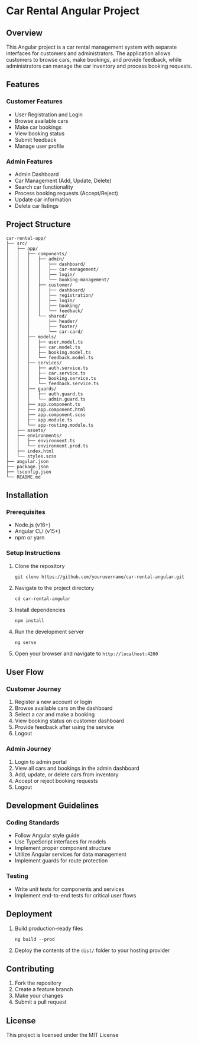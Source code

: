 # Car Rental Angular Project

## Overview
This Angular project is a car rental management system with separate interfaces for customers and administrators. The application allows customers to browse cars, make bookings, and provide feedback, while administrators can manage the car inventory and process booking requests.

## Features

### Customer Features
- User Registration and Login
- Browse available cars
- Make car bookings
- View booking status
- Submit feedback
- Manage user profile

### Admin Features
- Admin Dashboard
- Car Management (Add, Update, Delete)
- Search car functionality
- Process booking requests (Accept/Reject)
- Update car information
- Delete car listings

## Project Structure

```
car-rental-app/
├── src/
│   ├── app/
│   │   ├── components/
│   │   │   ├── admin/
│   │   │   │   ├── dashboard/
│   │   │   │   ├── car-management/
│   │   │   │   ├── login/
│   │   │   │   └── booking-management/
│   │   │   ├── customer/
│   │   │   │   ├── dashboard/
│   │   │   │   ├── registration/
│   │   │   │   ├── login/
│   │   │   │   ├── booking/
│   │   │   │   └── feedback/
│   │   │   └── shared/
│   │   │       ├── header/
│   │   │       ├── footer/
│   │   │       └── car-card/
│   │   ├── models/
│   │   │   ├── user.model.ts
│   │   │   ├── car.model.ts
│   │   │   ├── booking.model.ts
│   │   │   └── feedback.model.ts
│   │   ├── services/
│   │   │   ├── auth.service.ts
│   │   │   ├── car.service.ts
│   │   │   ├── booking.service.ts
│   │   │   └── feedback.service.ts
│   │   ├── guards/
│   │   │   ├── auth.guard.ts
│   │   │   └── admin.guard.ts
│   │   ├── app.component.ts
│   │   ├── app.component.html
│   │   ├── app.component.scss
│   │   ├── app.module.ts
│   │   └── app-routing.module.ts
│   ├── assets/
│   ├── environments/
│   │   ├── environment.ts
│   │   └── environment.prod.ts
│   ├── index.html
│   └── styles.scss
├── angular.json
├── package.json
├── tsconfig.json
└── README.md
```

## Installation

### Prerequisites
- Node.js (v16+)
- Angular CLI (v15+)
- npm or yarn

### Setup Instructions
1. Clone the repository
   ```
   git clone https://github.com/yourusername/car-rental-angular.git
   ```

2. Navigate to the project directory
   ```
   cd car-rental-angular
   ```

3. Install dependencies
   ```
   npm install
   ```

4. Run the development server
   ```
   ng serve
   ```

5. Open your browser and navigate to `http://localhost:4200`

## User Flow

### Customer Journey
1. Register a new account or login
2. Browse available cars on the dashboard
3. Select a car and make a booking
4. View booking status on customer dashboard
5. Provide feedback after using the service
6. Logout

### Admin Journey
1. Login to admin portal
2. View all cars and bookings in the admin dashboard
3. Add, update, or delete cars from inventory
4. Accept or reject booking requests
5. Logout

## Development Guidelines

### Coding Standards
- Follow Angular style guide
- Use TypeScript interfaces for models
- Implement proper component structure
- Utilize Angular services for data management
- Implement guards for route protection

### Testing
- Write unit tests for components and services
- Implement end-to-end tests for critical user flows

## Deployment
1. Build production-ready files
   ```
   ng build --prod
   ```

2. Deploy the contents of the `dist/` folder to your hosting provider

## Contributing
1. Fork the repository
2. Create a feature branch
3. Make your changes
4. Submit a pull request

## License
This project is licensed under the MIT License